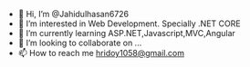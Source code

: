 - 👋 Hi, I’m @Jahidulhasan6726
- 👀 I’m interested in Web Development. Specially .NET CORE
- 🌱 I’m currently learning ASP.NET,Javascript,MVC,Angular
- 💞️ I’m looking to collaborate on ...
- 📫 How to reach me hridoy1058@gmail.com

<!---
Jahidulhasan6726/Jahidulhasan6726 is a ✨ special ✨ repository because its `README.md` (this file) appears on your GitHub profile.
You can click the Preview link to take a look at your changes.
--->
